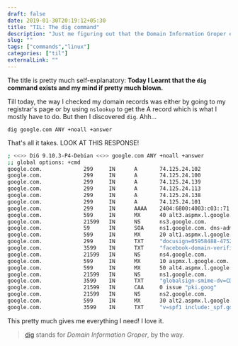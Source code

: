 ```yaml
---
draft: false
date: 2019-01-30T20:19:12+05:30
title: "TIL: The dig command"
description: "Just me figuring out that the Domain Information Groper exists."
slug: ""
tags: ["commands","linux"]
categories: ["til"]
externalLink: ""
---
```


The title is pretty much self-explanatory: **Today I Learnt that the `dig` command exists and my mind if pretty much blown.**

Till today, the way I checked my domain records was either by going to my registrar's page or by using `nslookup` to get the A record which is what I mostly have to do. But then I discovered `dig`. Ahh...

`dig google.com ANY +noall +answer`

That's all it takes. LOOK AT THIS RESPONSE!

```bash
; <<>> DiG 9.10.3-P4-Debian <<>> google.com ANY +noall +answer
;; global options: +cmd
google.com.             299     IN      A       74.125.24.102
google.com.             299     IN      A       74.125.24.100
google.com.             299     IN      A       74.125.24.139
google.com.             299     IN      A       74.125.24.113
google.com.             299     IN      A       74.125.24.138
google.com.             299     IN      A       74.125.24.101
google.com.             299     IN      AAAA    2404:6800:4003:c03::71
google.com.             599     IN      MX      40 alt3.aspmx.l.google.com.
google.com.             21599   IN      NS      ns3.google.com.
google.com.             59      IN      SOA     ns1.google.com. dns-admin.google.com. 231601783 900 900 1800 60
google.com.             599     IN      MX      20 alt1.aspmx.l.google.com.
google.com.             299     IN      TXT     "docusign=05958488-4752-4ef2-95eb-aa7ba8a3bd0e"
google.com.             3599    IN      TXT     "facebook-domain-verification=22rm551cu4k0ab0bxsw536tlds4h95"
google.com.             21599   IN      NS      ns4.google.com.
google.com.             599     IN      MX      10 aspmx.l.google.com.
google.com.             599     IN      MX      50 alt4.aspmx.l.google.com.
google.com.             21599   IN      NS      ns1.google.com.
google.com.             3599    IN      TXT     "globalsign-smime-dv=CDYX+XFHUw2wml6/Gb8+59BsH31KzUr6c1l2BPvqKX8="
google.com.             21599   IN      CAA     0 issue "pki.goog"
google.com.             21599   IN      NS      ns2.google.com.
google.com.             599     IN      MX      30 alt2.aspmx.l.google.com.
google.com.             3599    IN      TXT     "v=spf1 include:_spf.google.com ~all"
```

This pretty much gives me everything I need! I love it.

> [dig][dig-link] stands for _Domain Information Groper_, by the way.

[dig-link]: https://linux.die.net/man/1/dig
